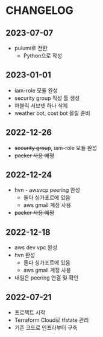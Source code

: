 # CHANGELOG

## 2023-07-07
* pulumi로 전환
  - Python으로 작성

## 2023-01-01
* iam-role 모듈 완성
* security group 작성 툴 생성
* 퍼블릭 서브넷 하나 삭제
* weather bot, cost bot 올릴 준비

## 2022-12-26
* ~~security group~~, iam-role 모듈 완성
* ~~packer 사용 예정~~

## 2022-12-24
* hvn - awsvcp peering 완성
  * 둘다 싱가포르에 있음
  * aws gmail 계정 사용
* ~~packer 사용 예정~~

## 2022-12-18
* aws dev vpc 완성
* hvn 완성
  * 둘다 싱가포르에 있음
  * aws gmail 계정 사용
* 내일은 peering 연결 및 확인

## 2022-07-21

* 프로젝트 시작
* Terraform Cloud로 tfstate 관리
* 기존 코드로 인프라부터 구축
